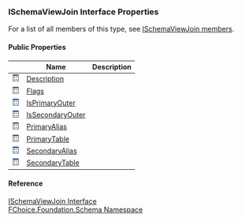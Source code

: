 ﻿### ISchemaViewJoin Interface Properties

For a list of all members of this type, see [ISchemaViewJoin members](fcSDK~FChoice.Foundation.Schema.ISchemaViewJoin_members.md).

#### Public Properties

|   | Name | Description |
| --- | --- | --- |
| ![ Property](dotnetimages/Property.png) | [Description](fcSDK~FChoice.Foundation.Schema.ISchemaViewJoin~Description.md) |   |
| ![ Property](dotnetimages/Property.png) | [Flags](fcSDK~FChoice.Foundation.Schema.ISchemaViewJoin~Flags.md) |   |
| ![ Property](dotnetimages/Property.png) | [IsPrimaryOuter](fcSDK~FChoice.Foundation.Schema.ISchemaViewJoin~IsPrimaryOuter.md) |   |
| ![ Property](dotnetimages/Property.png) | [IsSecondaryOuter](fcSDK~FChoice.Foundation.Schema.ISchemaViewJoin~IsSecondaryOuter.md) |   |
| ![ Property](dotnetimages/Property.png) | [PrimaryAlias](fcSDK~FChoice.Foundation.Schema.ISchemaViewJoin~PrimaryAlias.md) |   |
| ![ Property](dotnetimages/Property.png) | [PrimaryTable](fcSDK~FChoice.Foundation.Schema.ISchemaViewJoin~PrimaryTable.md) |   |
| ![ Property](dotnetimages/Property.png) | [SecondaryAlias](fcSDK~FChoice.Foundation.Schema.ISchemaViewJoin~SecondaryAlias.md) |   |
| ![ Property](dotnetimages/Property.png) | [SecondaryTable](fcSDK~FChoice.Foundation.Schema.ISchemaViewJoin~SecondaryTable.md) |   |





#### Reference

[ISchemaViewJoin Interface](fcSDK~FChoice.Foundation.Schema.ISchemaViewJoin.md)  
[FChoice.Foundation.Schema Namespace](fcSDK~FChoice.Foundation.Schema_namespace.md)